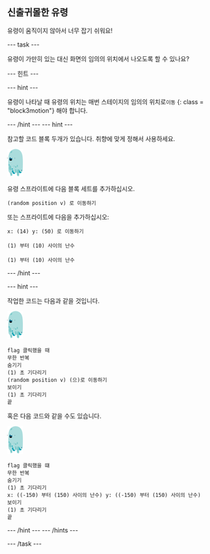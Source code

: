 ## 신출귀몰한 유령

유령이 움직이지 않아서 너무 잡기 쉬워요!

\--- task \---

유령이 가만히 있는 대신 화면의 임의의 위치에서 나오도록 할 수 있나요?

\--- 힌트 \---

\--- hint \---

유령이 나타날 때 유령의 위치는 매번 스테이지의 임의의 위치로`이동` {: class = "block3motion"} 해야 합니다.

\--- /hint \--- \--- hint \---

참고할 코드 블록 두개가 있습니다. 취향에 맞게 정해서 사용하세요.

![유령 스프라이트](images/ghost-sprite.png)

유령 스프라이트에 다음 블록 세트를 추가하십시오.

```blocks3
(random position v) 로 이동하기
```

또는 스프라이트에 다음을 추가하십시오:

```blocks3
x: (14) y: (50) 로 이동하기

(1) 부터 (10) 사이의 난수

(1) 부터 (10) 사이의 난수
```

\--- /hint \---

\--- hint \---

작업한 코드는 다음과 같을 것입니다.

![유령 스프라이트](images/ghost-sprite.png)

```blocks3
flag 클릭했을 때
무한 반복
숨기기
(1) 초 기다리기
(random position v) (으)로 이동하기
보이기
(1) 초 기다리기
끝
```

혹은 다음 코드와 같을 수도 있습니다.

![유령 스프라이트](images/ghost-sprite.png)

```blocks3
flag 클릭했을 떄
무한 반복
숨기기
(1) 초 기다리기
x: ((-150) 부터 (150) 사이의 난수) y: ((-150) 부터 (150) 사이의 난수)
보이기
(1) 초 기다리기
끝
```

\--- /hint \--- \--- /hints \---

\--- /task \---